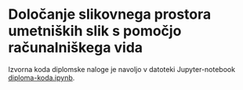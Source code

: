 # Določanje slikovnega prostora umetniških slik s pomočjo računalniškega vida

Izvorna koda diplomske naloge je navoljo v datoteki Jupyter-notebook [diploma-koda.ipynb](./diploma-koda.ipynb).
